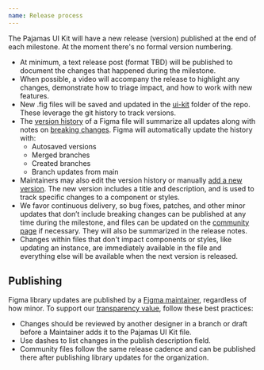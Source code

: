 ```yaml
---
name: Release process
---
```


The Pajamas UI Kit will have a new release (version) published at the end of each milestone. At the moment there's no formal version numbering.

- At minimum, a text release post (format TBD) will be published to document the changes that happened during the milestone.
- When possible, a video will accompany the release to highlight any changes, demonstrate how to triage impact, and how to work with new features.
- New .fig files will be saved and updated in the [ui-kit](https://gitlab.com/gitlab-org/gitlab-services/design.gitlab.com/-/tree/main/ui-kit) folder of the repo. These leverage the git history to track versions.
- The [version history](https://help.figma.com/hc/en-us/articles/360038006754-View-a-file-s-version-history) of a Figma file will summarize all updates along with notes on [breaking changes](uik-breaking-changes). Figma will automatically update the history with:
  - Autosaved versions
  - Merged branches
  - Created branches
  - Branch updates from main
- Maintainers may also edit the version history or manually [add a new version](https://help.figma.com/hc/en-us/articles/360038006754-View-a-file-s-version-history#Create_a_new_version). The new version includes a title and description, and is used to track specific changes to a component or styles.
- We favor continuous delivery, so bug fixes, patches, and other minor updates that don’t include breaking changes can be published at any time during the milestone, and files can be updated on the [community page](https://www.figma.com/@GitLabDesign) if necessary. They will also be summarized in the release notes.
- Changes within files that don't impact components or styles, like updating an instance, are immediately available in the file and everything else will be available when the next version is released.

## Publishing

Figma library updates are published by a [Figma maintainer](https://about.gitlab.com/handbook/engineering/projects/#design.gitlab.com_maintainers_Figma), regardless of how minor. To support our [transparency value](https://about.gitlab.com/handbook/values/#transparency), follow these best practices:

- Changes should be reviewed by another designer in a branch or draft before a Maintainer adds it to the Pajamas UI Kit file.
- Use dashes to list changes in the publish description field.
- Community files follow the same release cadence and can be published there after publishing library updates for the organization.
